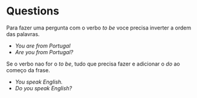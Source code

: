 # Questions
 Para fazer uma pergunta com o verbo *to be* voce precisa inverter a ordem das palavras.

 - *You are from Portugal*
 - *Are you from Portugal?*

 Se o verbo nao for o *to be*, tudo que precisa fazer e adicionar o *do* ao começo da frase.

 - *You speak English.*
 - *Do you speak English?*
 


